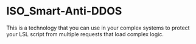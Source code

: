 # ISO_Smart-Anti-DDOS
This is a technology that you can use in your complex systems to protect your LSL script from multiple requests that load complex logic.
